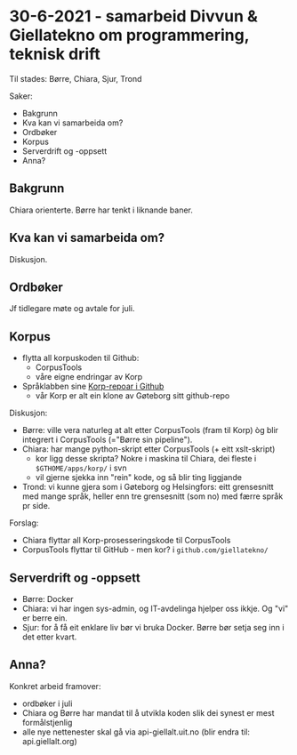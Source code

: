 # 30-6-2021 - samarbeid Divvun & Giellatekno om programmering, teknisk drift

Til stades: Børre, Chiara, Sjur, Trond

Saker:

- Bakgrunn
- Kva kan vi samarbeida om?
- Ordbøker
- Korpus
- Serverdrift og -oppsett
- Anna?

## Bakgrunn

Chiara orienterte. Børre har tenkt i liknande baner.

## Kva kan vi samarbeida om?

Diskusjon.

## Ordbøker

Jf tidlegare møte og avtale for juli.

## Korpus

- flytta all korpuskoden til Github:
    - CorpusTools
    - våre eigne endringar av Korp
- Språklabben sine [Korp-repoar i Github](https://github.com/spraakbanken?q=korp&type=&language=&sort=)
    - vår Korp er alt ein klone av Gøteborg sitt github-repo

Diskusjon:
- Børre: ville vera naturleg at alt etter CorpusTools (fram til Korp) òg blir integrert i CorpusTools (="Børre sin pipeline").
- Chiara: har mange python-skript etter CorpusTools (+ eitt xslt-skript)
    - kor ligg desse skripta? Nokre i maskina til Chiara, dei fleste i `$GTHOME/apps/korp/` i svn
    - vil gjerne sjekka inn "rein" kode, og så blir ting liggjande
- Trond: vi kunne gjera som i Gøteborg  og Helsingfors: eitt grensesnitt med mange språk, heller enn tre grensesnitt (som no) med færre språk pr side.

Forslag:
- Chiara flyttar all Korp-prosesseringskode til CorpusTools
- CorpusTools flyttar til GitHub - men kor? i `github.com/giellatekno/`

## Serverdrift og -oppsett

- Børre: Docker
- Chiara: vi har ingen sys-admin, og IT-avdelinga hjelper oss ikkje. Og "vi" er berre ein.
- Sjur: for å få eit enklare liv bør vi bruka Docker. Børre bør setja seg inn i det etter kvart.

## Anna?

Konkret arbeid framover:
- ordbøker i juli
- Chiara og Børre har mandat til å utvikla koden slik dei synest er mest formålstjenlig
- alle nye nettenester skal gå via api-giellalt.uit.no (blir endra til: api.giellalt.org)

